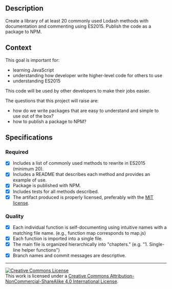 ## Description

Create a library of at least 20 commonly used Lodash methods with documentation and commenting using ES2015. Publish the code as a package to NPM.

## Context

This goal is important for:
- learning JavaScript
- understanding how developer write higher-level code for others to use
- understanding ES2015

This code will be used by other developers to make their jobs easier.

The questions that this project will raise are:
- how do we write packages that are easy to understand and simple to use out of the box?
- how to publish a package to NPM?

## Specifications

### Required

- [X] Includes a list of commonly used methods to rewrite in ES2015 (minimum 20).
- [X] Includes a README that describes each method and provides an example of use.
- [X] Package is published with NPM.
- [X] Includes tests for all methods described.
- [X] The artifact produced is properly licensed, preferably with the [MIT license][mit-license].

### Quality

- [X] Each individual function is self-documenting using intuitive names with a matching file name. (e.g., function map corresponds to map.js)
- [X] Each function is imported into a single file.
- [X] The main file is organized hierarchically into "chapters." (e.g. "1. Single-line helper functions")
- [X] Branch names and commit messages are descriptive.

---

<!-- LICENSE -->

<a rel="license" href="http://creativecommons.org/licenses/by-nc-sa/4.0/"><img alt="Creative Commons License" style="border-width:0" src="https://i.creativecommons.org/l/by-nc-sa/4.0/80x15.png" /></a>
<br />This work is licensed under a <a rel="license" href="http://creativecommons.org/licenses/by-nc-sa/4.0/">Creative Commons Attribution-NonCommercial-ShareAlike 4.0 International License</a>.

[mit-license]: https://opensource.org/licenses/MIT
